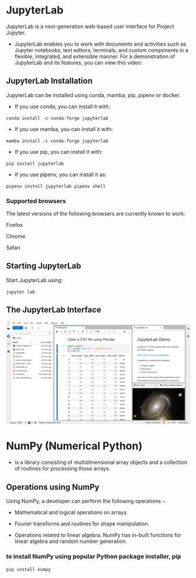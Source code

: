# JupyterLab

JupyterLab is a next-generation web-based user interface for Project Jupyter.

- JupyterLab enables you to work with documents and activities such as 
Jupyter notebooks, text editors, terminals, and custom components in a flexible, integrated, and extensible manner. For a demonstration of JupyterLab and its features, you can view this video:

## JupyterLab Installation

JupyterLab can be installed using conda, mamba, pip, pipenv or docker.

- If you use conda, you can install it with:

`conda install -c conda-forge jupyterlab`

- If you use mamba, you can install it with:

`mamba install -c conda-forge jupyterlab`

- If you use pip, you can install it with:

`pip install jupyterlab`

- If you use pipenv, you can install it as:

`pipenv install jupyterlab
pipenv shell`

### Supported browsers

The latest versions of the following browsers are currently known to work:

Firefox

Chrome

Safari

## Starting JupyterLab

Start JupyterLab using:

`jupyter lab`

## The JupyterLab Interface

![interface](./images/interface_jupyterlab.png)

# NumPy (Numerical Python)

- is a library consisting of multidimensional array objects and a collection of routines for processing those arrays.

## Operations using NumPy

Using NumPy, a developer can perform the following operations −

- Mathematical and logical operations on arrays.

- Fourier transforms and routines for shape manipulation.

- Operations related to linear algebra. NumPy has in-built functions for linear algebra and random number generation.

### to install NumPy using popular Python package installer, pip

`pip install numpy`

